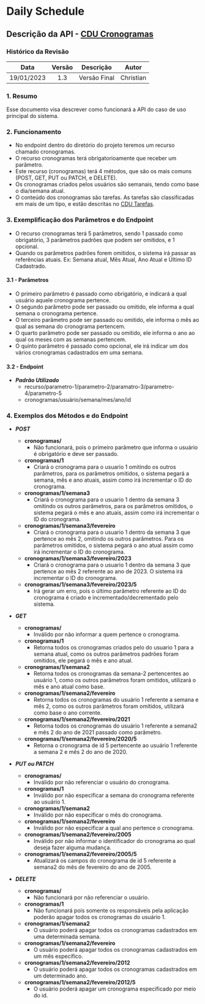 # Daily Schedule 

## Descrição da API - [CDU Cronogramas](https://github.com/tads-cnat/dailyschedule/blob/main/docs/cdu/01%20-%20CriarCronograma.md)

### Histórico da Revisão

| Data | Versão | Descrição | Autor |
| :-----: | :-----: | :-----: | :-----: |
| 19/01/2023 | 1.3 | Versão Final | Christian |

### 1. Resumo
Esse documento visa descrever como funcionará a API do caso de uso principal do sistema.
<br>

### 2. Funcionamento
  - No endpoint dentro do diretório do projeto teremos um recurso chamado cronogramas.
  - O recurso cronogramas terá obrigatorioamente que receber um parâmetro.
  - Este recurso (cronogramas) terá 4 métodos, que são os mais comuns (POST, GET, PUT ou PATCH, e DELETE).
  - Os cronogramas criados pelos usuários são semanais, tendo como base o dia/semana atual. 
  - O conteúdo dos cronogramas são tarefas. As tarefas são classificadas em mais de um tipo, e estão descritas no [CDU Tarefas](https://github.com/tads-cnat/dailyschedule/blob/main/docs/cdu/01%20-%20CriarCronograma.md).

### 3. Exemplificação dos Parâmetros e do Endpoint
- O recurso cronogramas terá 5 parâmetros, sendo 1 passado como obrigatório, 3 parâmetros padrões que podem ser omitidos, e 1 opcional.
- Quando os parâmetros padrões forem omitidos, o sistema irá passar as referências atuais. Ex: Semana atual, Mês Atual, Ano Atual e Último ID Cadastrado.

#### 3.1 - Parâmetros
- O primeiro parâmetro é passado como obrigatório, e indicará a qual usuário aquele cronograma pertence.
- O segundo parâmetro pode ser passado ou omitido, ele informa a qual semana o cronograma pertence.
- O terceiro parâmetro pode ser passado ou omitido, ele informa o mês ao qual as semana do cronograma pertencem.
- O quarto parâmetro pode ser passado ou omitido, ele informa o ano ao qual os meses com as semanas pertencem.
- O quinto parâmetro é passado como opcional, ele irá indicar um dos vários cronogramas cadastrados em uma semana.

#### 3.2 - Endpoint
- ***Padrão Utilizado***
  - recurso/parametro-1/parametro-2/paramatro-3/parametro-4/parametro-5
  - cronogramas/usuário/semana/mes/ano/id

### 4. Exemplos dos Métodos e do Endpoint
  - ***POST***
    - **cronogramas/** 
      - Não funcionará, pois o primeiro parâmetro que informa o usuário é obrigatório e deve ser passado.
    - **cronogramas/1**
      - Criará o cronograma para o usuario 1 omitindo os outros parâmetros, para os parâmetros omitidos, o sistema pegará a semana, mês e ano atuais, assim como irá incrementar o ID do cronograma.
    - **cronogramas/1/semana3**
      - Criará o cronograma para o usuario 1 dentro da semana 3 omitindo os outros parâmetros, para os parâmetros omitidos, o sistema pegará o mês e ano atuais, assim como irá incrementar o ID do cronograma.
    - **cronogramas/1/semana3/fevereiro** 
      - Criará o cronograma para o usuario 1 dentro da semana 3 que pertence ao mês 2, omitindo os outros parâmetros. Para os parâmetros omitidos, o sistema pegará o ano atual assim como irá incrementar o ID do cronograma.
    - **cronogramas/1/semana3/fevereiro/2023** 
      - Criará o cronograma para o usuario 1 dentro da semana 3 que pertence ao mês 2 referente ao ano de 2023. O sistema irá incrementar o ID do cronograma.
    - **cronogramas/1/semana3/fevereiro/2023/5** 
      - Irá gerar um erro, pois o último parâmetro referente ao ID do cronograma é criado e incrementado/decrementado pelo sistema.

  - ***GET***
     - **cronogramas/**
       - Inválido por não informar a quem pertence o cronograma.
     - **cronogramas/1**
       - Retorna todos os cronogramas criados pelo do usuario 1 para a semana atual, como os outros parâmetros padrões foram omitidos, ele pegará o mês e ano atual.
     - **cronogramas/1/semana2**
       - Retorna todos os cronogramas da semana-2 pertencentes ao usuário 1, como os outros parâmetros foram omitidos, utilizará o mês e ano atual como base.
     - **cronogramas/1/semana2/fevereiro**
       - Retorna todos os cronogramas do usuário 1 referente a semana e mês 2, como os outros parâmetros foram omitidos, utilizará como base o ano corrente.
     - **cronogramas/1/semana2/fevereiro/2021**
       - Retorna todos os cronogramas do usuário 1 referente a semana2 e mês 2 do ano de 2021 passado como parâmetro.
     - **cronogramas/1/semana2/fevereiro/2020/5**
       - Retorna o cronograma de id 5 pertencente ao usuário 1 referente a semana 2 e mês 2 do ano de 2020.
     
  - ***PUT ou PATCH***
     - **cronogramas/**
       - Inválido por não referenciar o usuário do cronograma.
     - **cronogramas/1**
       - Inválido por não especificar a semana do cronograma referente ao usuário 1.
     - **cronogramas/1/semana2**
       - Inválido por não especificar o mês do cronograma.
     - **cronogramas/1/semana2/fevereiro**
       - Inválido por não especificar a qual ano pertence o cronograma.
     - **cronogramas/1/semana2/fevereiro/2005**
       - Inválido por não informar o identificador do cronograma ao qual deseja fazer alguma mudança.
     - **cronogramas/1/semana2/fevereiro/2005/5**
       - Atualizará os campos do cronograma de id 5 referente a semana2 do mês de fevereiro do ano de 2005.

  - ***DELETE***
     - **cronogramas/**
       - Não funcionará por não referenciar o usuário.
     - **cronogramas/1**
       - Não funcionará pois somente os responsáveis pela aplicação poderão apagar todos os cronogramas do usuário 1.
     - **cronogramas/1/semana2**
       - O usuário poderá apagar todos os cronogramas cadastrados em uma determinada semana.
     - **cronogramas/1/semana2/fevereiro**
       - O usuário poderá apagar todos os cronogramas cadastrados em um mês específico.
     - **cronogramas/1/semana2/fevereiro/2012**
       - O usuário poderá apagar todos os cronogramas cadastrados em um determinado ano.
     - **cronogramas/1/semana2/fevereiro/2012/5**
       - O usuário poderá apagar um cronograma especificado por meio do id.
